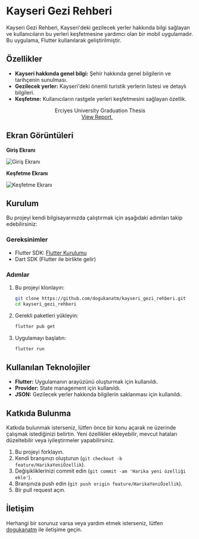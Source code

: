# Kayseri Gezi Rehberi

Kayseri Gezi Rehberi, Kayseri'deki gezilecek yerler hakkında bilgi sağlayan ve kullanıcıların bu yerleri keşfetmesine yardımcı olan bir mobil uygulamadır. Bu uygulama, Flutter kullanılarak geliştirilmiştir.

## Özellikler

- **Kayseri hakkında genel bilgi:** Şehir hakkında genel bilgilerin ve tarihçenin sunulması.
- **Gezilecek yerler:** Kayseri'deki önemli turistik yerlerin listesi ve detaylı bilgileri.
- **Keşfetme:** Kullanıcıların rastgele yerleri keşfetmesini sağlayan özellik.

<p align='center'> 
    <p align='center'>
        <a href="https://github.com/dogukanatm/kayseri_gezi_rehberi.git" align='center'>
        </a>
    </p>
    <p align="center">                
        Erciyes University Graduation Thesis
        <br/>    
        <a href="https://drive.google.com/file/d/1-VMoix7xlHOrYCBRV6eVDqKY4W6Qbh_S/view?usp=sharing"> View Report <a>
    </p>

##

## Ekran Görüntüleri

**Giriş Ekranı**

![Giriş Ekranı](assets/screenshots/giris_ekrani.png)

**Keşfetme Ekranı**

![Keşfetme Ekranı](assets/screenshots/kesfetme_ekrani.png)

## Kurulum

Bu projeyi kendi bilgisayarınızda çalıştırmak için aşağıdaki adımları takip edebilirsiniz:

### Gereksinimler

- Flutter SDK: [Flutter Kurulumu](https://flutter.dev/docs/get-started/install)
- Dart SDK (Flutter ile birlikte gelir)

### Adımlar

1. Bu projeyi klonlayın:

    ```bash
    git clone https://github.com/dogukanatm/kayseri_gezi_rehberi.git
    cd kayseri_gezi_rehberi
    ```

2. Gerekli paketleri yükleyin:

    ```bash
    flutter pub get
    ```

3. Uygulamayı başlatın:

    ```bash
    flutter run
    ```

## Kullanılan Teknolojiler

- **Flutter:** Uygulamanın arayüzünü oluşturmak için kullanıldı.
- **Provider:** State management için kullanıldı.
- **JSON:** Gezilecek yerler hakkında bilgilerin saklanması için kullanıldı.

## Katkıda Bulunma

Katkıda bulunmak isterseniz, lütfen önce bir konu açarak ne üzerinde çalışmak istediğinizi belirtin. Yeni özellikler ekleyebilir, mevcut hataları düzeltebilir veya iyileştirmeler yapabilirsiniz.

1. Bu projeyi forklayın.
2. Kendi branşınızı oluşturun (`git checkout -b feature/HarikaYeniÖzellik`).
3. Değişikliklerinizi commit edin (`git commit -am 'Harika yeni özelliği ekle'`).
4. Branşınıza push edin (`git push origin feature/HarikaYeniÖzellik`).
5. Bir pull request açın.

## İletişim

Herhangi bir sorunuz varsa veya yardım etmek isterseniz, lütfen [dogukanatm](https://github.com/dogukanatm) ile iletişime geçin.

